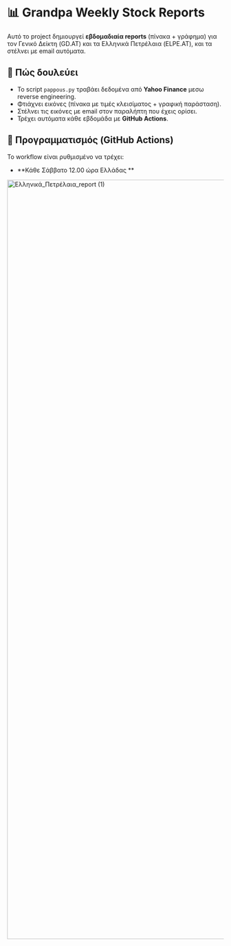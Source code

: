 # 📊 Grandpa Weekly Stock Reports

Αυτό το project δημιουργεί **εβδομαδιαία reports** (πίνακα + γράφημα) για τον Γενικό Δείκτη (GD.AT) και τα Ελληνικά Πετρέλαια (ELPE.AT), και τα στέλνει με email αυτόματα.

## 🚀 Πώς δουλεύει
- Το script `pappous.py` τραβάει δεδομένα από **Yahoo Finance** μεσω reverse engineering.
- Φτιάχνει εικόνες (πίνακα με τιμές κλεισίματος + γραφική παράσταση).
- Στέλνει τις εικόνες με email στον παραλήπτη που έχεις ορίσει.
- Τρέχει αυτόματα κάθε εβδομάδα με **GitHub Actions**.

## 📅 Προγραμματισμός (GitHub Actions)
Το workflow είναι ρυθμισμένο να τρέχει:
- **Κάθε Σάββατο 12.00 ώρα Ελλάδας **  
<img width="2906" height="1766" alt="Ελληνικά_Πετρέλαια_report (1)" src="https://github.com/user-attachments/assets/f2dc6b1b-b34f-404a-a5c5-251894705578" />
